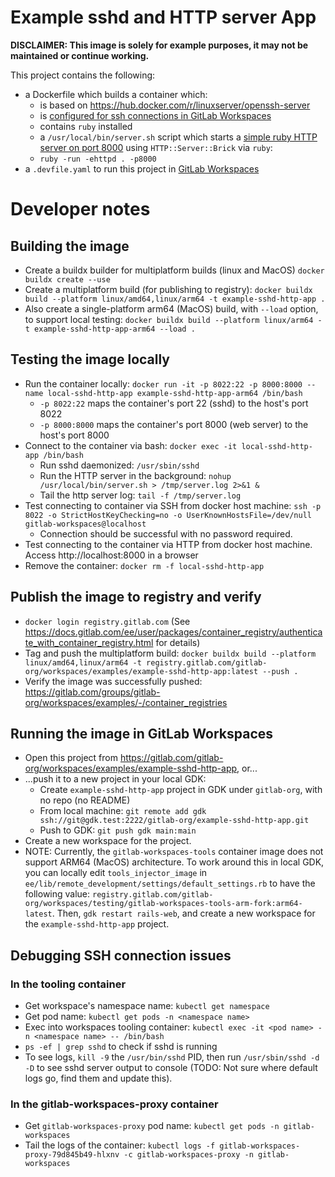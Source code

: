 # Example sshd and HTTP server App

**DISCLAIMER: This image is solely for example purposes, it may not be maintained or continue working.**

This project contains the following:
- a Dockerfile which builds a container which:
  - is based on https://hub.docker.com/r/linuxserver/openssh-server
  - is [configured for ssh connections in GitLab Workspaces](https://docs.gitlab.com/ee/user/workspace/configuration.html#update-your-workspace-container-image)
  - contains `ruby` installed
  - a `/usr/local/bin/server.sh` script which starts a [simple ruby HTTP server on port 8000](https://gist.github.com/willurd/5720255#ruby-192) using `HTTP::Server::Brick` via `ruby`:
  - `ruby -run -ehttpd . -p8000`
- a `.devfile.yaml` to run this project in [GitLab Workspaces](https://docs.gitlab.com/ee/user/workspace/)

# Developer notes

## Building the image

- Create a buildx builder for multiplatform builds (linux and MacOS) `docker buildx create --use`
- Create a multiplatform build (for publishing to registry): `docker buildx build --platform linux/amd64,linux/arm64 -t example-sshd-http-app .`
- Also create a single-platform arm64 (MacOS) build, with `--load` option, to support local testing: `docker buildx build --platform linux/arm64 -t example-sshd-http-app-arm64 --load .`

## Testing the image locally

- Run the container locally: `docker run -it -p 8022:22 -p 8000:8000 --name local-sshd-http-app example-sshd-http-app-arm64 /bin/bash`
  - `-p 8022:22` maps the container's port 22 (sshd) to the host's port 8022
  - `-p 8000:8000` maps the container's port 8000 (web server) to the host's port 8000
- Connect to the container via bash: `docker exec -it local-sshd-http-app /bin/bash`
  - Run sshd daemonized: `/usr/sbin/sshd`
  - Run the HTTP server in the background: `nohup /usr/local/bin/server.sh > /tmp/server.log 2>&1 &`
  - Tail the http server log: `tail -f /tmp/server.log`
- Test connecting to container via SSH from docker host machine: `ssh -p 8022 -o StrictHostKeyChecking=no -o UserKnownHostsFile=/dev/null gitlab-workspaces@localhost`
  - Connection should be successful with no password required.
- Test connecting to the container via HTTP from docker host machine. Access http://localhost:8000 in a browser 
- Remove the container: `docker rm -f local-sshd-http-app`

## Publish the image to registry and verify

- `docker login registry.gitlab.com` (See https://docs.gitlab.com/ee/user/packages/container_registry/authenticate_with_container_registry.html for details)
- Tag and push the multiplatform build: `docker buildx build --platform linux/amd64,linux/arm64 -t registry.gitlab.com/gitlab-org/workspaces/examples/example-sshd-http-app:latest --push .`
- Verify the image was successfully pushed: https://gitlab.com/groups/gitlab-org/workspaces/examples/-/container_registries

## Running the image in GitLab Workspaces

- Open this project from https://gitlab.com/gitlab-org/workspaces/examples/example-sshd-http-app, or... 
- ...push it to a new project in your local GDK:
  - Create `example-sshd-http-app` project in GDK under `gitlab-org`, with no repo (no README)
  - From local machine: `git remote add gdk ssh://git@gdk.test:2222/gitlab-org/example-sshd-http-app.git`
  - Push to GDK: `git push gdk main:main`
- Create a new workspace for the project.
- NOTE: Currently, the `gitlab-workspaces-tools` container image does not support ARM64 (MacOS) architecture. To work around this in local GDK, you can locally edit `tools_injector_image` in `ee/lib/remote_development/settings/default_settings.rb` to have the following value: `registry.gitlab.com/gitlab-org/workspaces/testing/gitlab-workspaces-tools-arm-fork:arm64-latest`. Then, `gdk restart rails-web`, and create a new workspace for the `example-sshd-http-app` project.

## Debugging SSH connection issues

### In the tooling container

- Get workspace's namespace name: `kubectl get namespace`
- Get pod name: `kubectl get pods -n <namespace name>`  
- Exec into workspaces tooling container: `kubectl exec -it <pod name> -n <namespace name> -- /bin/bash`
- `ps -ef | grep sshd` to check if sshd is running
- To see logs, `kill -9` the `/usr/bin/sshd` PID, then run `/usr/sbin/sshd -d -D` to see sshd server output to console (TODO: Not sure where default logs go, find them and update this).

### In the gitlab-workspaces-proxy container

- Get `gitlab-workspaces-proxy` pod name: `kubectl get pods -n gitlab-workspaces`
- Tail the logs of the container: `kubectl logs -f gitlab-workspaces-proxy-79d845b49-hlxnv -c gitlab-workspaces-proxy -n gitlab-workspaces`
